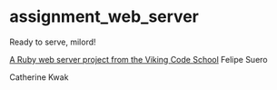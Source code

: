 # assignment_web_server
Ready to serve, milord!

[A Ruby web server project from the Viking Code School](http://www.vikingcodeschool.com)
Felipe Suero


Catherine Kwak